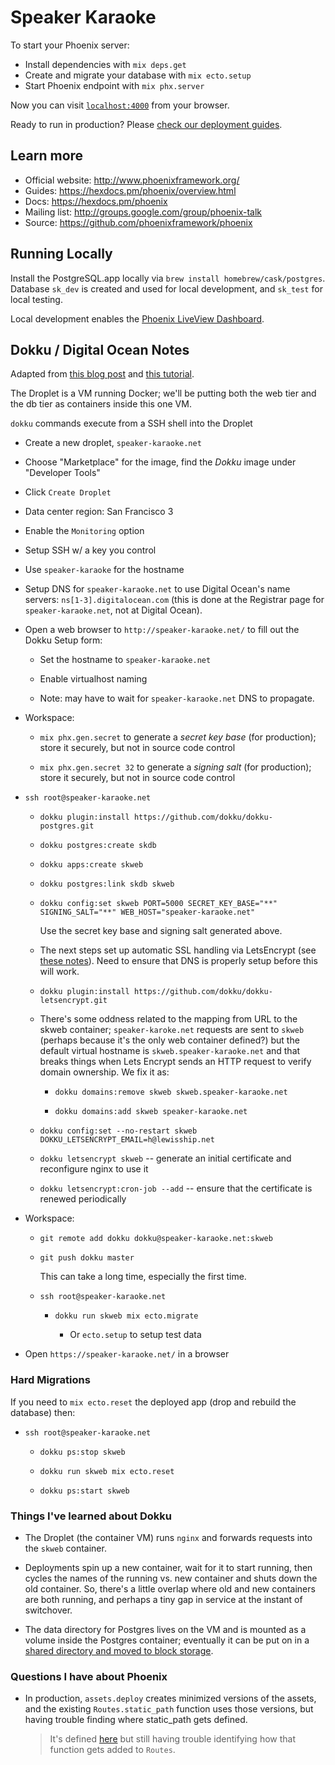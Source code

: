 # Speaker Karaoke

To start your Phoenix server:

  * Install dependencies with `mix deps.get`
  * Create and migrate your database with `mix ecto.setup`
  * Start Phoenix endpoint with `mix phx.server`

Now you can visit [`localhost:4000`](http://localhost:4000) from your browser.

Ready to run in production? Please [check our deployment guides](https://hexdocs.pm/phoenix/deployment.html).

## Learn more

  * Official website: http://www.phoenixframework.org/
  * Guides: https://hexdocs.pm/phoenix/overview.html
  * Docs: https://hexdocs.pm/phoenix
  * Mailing list: http://groups.google.com/group/phoenix-talk
  * Source: https://github.com/phoenixframework/phoenix

## Running Locally

Install the PostgreSQL.app locally via `brew install homebrew/cask/postgres`.  Database `sk_dev` is created and used for local development, and `sk_test` for local testing.

Local development enables the [Phoenix LiveView Dashboard](http://localhost:4000/dashboard).
 
## Dokku / Digital Ocean Notes

Adapted from [this blog post](https://medium.com/@jonlunsford/elixir-up-and-running-with-dokku-on-digital-ocean-ce332d64224c) and
[this tutorial](https://phoenixbasics.github.io/index.html).

The Droplet is a VM running Docker; we'll be putting both the web tier and the db tier as
containers inside this one VM.

`dokku` commands execute from a SSH shell into the Droplet

* Create a new droplet, `speaker-karaoke.net`

* Choose "Marketplace" for the image, find the *Dokku* image under "Developer Tools"

* Click `Create Droplet`

* Data center region: San Francisco 3

* Enable the `Monitoring` option

* Setup SSH w/ a key you control

* Use `speaker-karaoke` for the hostname

* Setup DNS for `speaker-karaoke.net` to use Digital Ocean's name servers: `ns[1-3].digitalocean.com` (this is done
  at the Registrar page for `speaker-karaoke.net`, not at Digital Ocean).

* Open a web browser to `http://speaker-karaoke.net/` to fill out the Dokku Setup form:

  * Set the hostname to `speaker-karaoke.net`

  * Enable virtualhost naming

  * Note: may have to wait for `speaker-karaoke.net` DNS to propagate.

* Workspace:

  * `mix phx.gen.secret` to generate a _secret key base_ (for production); store it securely, but not in source code control

  * `mix phx.gen.secret 32` to generate a _signing salt_ (for production); store it securely, but not in source code control

* `ssh root@speaker-karaoke.net`
  
  * `dokku plugin:install https://github.com/dokku/dokku-postgres.git`
  
  * `dokku postgres:create skdb`
  
  * `dokku apps:create skweb`
  
  * `dokku postgres:link skdb skweb`

  * `dokku config:set skweb PORT=5000 SECRET_KEY_BASE="**" SIGNING_SALT="**" WEB_HOST="speaker-karaoke.net"`

    Use the secret key base and signing salt generated above.

  * The next steps set up automatic SSL handling via LetsEncrypt (see
    [these notes](https://medium.com/@pimterry/effortlessly-add-https-to-dokku-with-lets-encrypt-900696366890)).
    Need to ensure that DNS is properly setup before this will work.

  * `dokku plugin:install https://github.com/dokku/dokku-letsencrypt.git`

  * There's some oddness related to the mapping from URL to the skweb container; `speaker-karoke.net` requests are sent to `skweb` (perhaps
    because it's the only web container defined?) but the default virtual hostname is `skweb.speaker-karaoke.net` and that breaks
    things when Lets Encrypt sends an HTTP request to verify domain ownership.  We fix it as:

    * `dokku domains:remove skweb skweb.speaker-karaoke.net`

    * `dokku domains:add skweb speaker-karaoke.net`
  
  * `dokku config:set --no-restart skweb DOKKU_LETSENCRYPT_EMAIL=h@lewisship.net`

  * `dokku letsencrypt skweb` --  generate an initial certificate and reconfigure nginx to use it

  * `dokku letsencrypt:cron-job --add`  -- ensure that the certificate is renewed periodically

* Workspace:

  * `git remote add dokku dokku@speaker-karaoke.net:skweb`

  * `git push dokku master`

    This can take a long time, especially the first time.

  * `ssh root@speaker-karaoke.net`

    * `dokku run skweb mix ecto.migrate`

      * Or `ecto.setup` to setup test data

 * Open `https://speaker-karaoke.net/` in a browser

### Hard Migrations

If you need to `mix ecto.reset` the deployed app (drop and rebuild the database) then:

  * `ssh root@speaker-karaoke.net`

    * `dokku ps:stop skweb`

    * `dokku run skweb mix ecto.reset`

    * `dokku ps:start skweb`

### Things I've learned about Dokku

* The Droplet (the container VM) runs `nginx` and forwards requests into the `skweb` container.

* Deployments spin up a new container, wait for it to start running, then cycles the names of the running vs. new container and shuts down the old container.
  So, there's a little overlap where old and new containers are both running, and perhaps a tiny gap in service at the instant of switchover.

* The data directory for Postgres lives on the VM and is mounted as a volume inside the Postgres container; eventually it can be
  put on in a [shared directory and moved to block storage](https://github.com/dokku/dokku-postgres/issues/78).

### Questions I have about Phoenix

* In production, `assets.deploy` creates minimized versions of the assets,
  and the existing `Routes.static_path` function uses those versions, but having trouble finding where static_path gets defined.

  > It's defined [here](https://hexdocs.pm/phoenix/Phoenix.Endpoint.html#c:static_path/1) but still
    having trouble identifying how that function gets added to `Routes`.